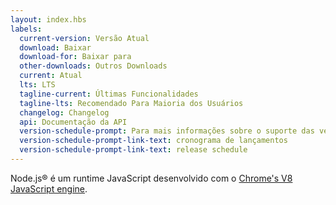 ```yaml
---
layout: index.hbs
labels:
  current-version: Versão Atual
  download: Baixar
  download-for: Baixar para
  other-downloads: Outros Downloads
  current: Atual
  lts: LTS
  tagline-current: Últimas Funcionalidades
  tagline-lts: Recomendado Para Maioria dos Usuários
  changelog: Changelog
  api: Documentação da API
  version-schedule-prompt: Para mais informações sobre o suporte das versões, consulte o 
  version-schedule-prompt-link-text: cronograma de lançamentos
  version-schedule-prompt-link-text: release schedule
---
```


Node.js® é um runtime JavaScript desenvolvido com o [Chrome's V8 JavaScript engine](https://v8.dev/).
